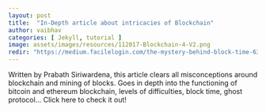 ```yaml
---
layout: post
title:  "In-Depth article about intricacies of Blockchain"
author: vaibhav
categories: [ Jekyll, tutorial ]
image: assets/images/resources/112017-Blockchain-4-V2.png
redir: "https://medium.facilelogin.com/the-mystery-behind-block-time-63351e35603a"
---
```


Written by Prabath Siriwardena, this article clears all misconceptions around blockchain and mining of blocks.
Goes in depth into the functioning of bitcoin and ethereum blockchain, levels of difficulties, block time, ghost protocol... 
Click here to check it out!


